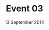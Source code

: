 ---
title: Event 03
description: Lorem ipsum dolor sit amet, consectetur adipisicing elit. Iusto, optio, dolorum provident rerum aut hic quasi placeat iure tempora laudantium ipsa ad debitis unde? Iste voluptatibus minus veritatis qui ut.
date: 13 September 2014
category: education
layout: page
published: true
---
